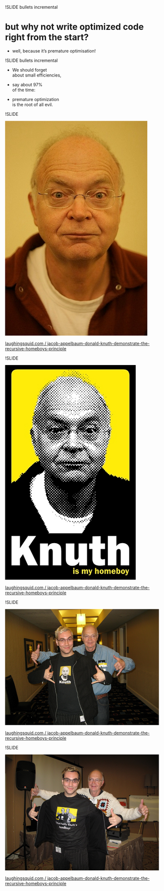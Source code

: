 !SLIDE bullets incremental

# but why not write optimized code right from the start?

* well, because it’s premature optimisation!



!SLIDE bullets incremental

* We should forget<br />about small efficiencies,

* say about 97%<br />of the time:

* premature optimization<br />is the root of all evil.



!SLIDE

![Donald Knuth](knuth.jpg)

[laughingsquid.com / jacob-appelbaum-donald-knuth-demonstrate-the-recursive-homeboys-principle](http://laughingsquid.com/jacob-appelbaum-donald-knuth-demonstrate-the-recursive-homeboys-principle)



!SLIDE

![homeboy](homeboy.jpg)

[laughingsquid.com / jacob-appelbaum-donald-knuth-demonstrate-the-recursive-homeboys-principle](http://laughingsquid.com/jacob-appelbaum-donald-knuth-demonstrate-the-recursive-homeboys-principle)



!SLIDE

![homeboy¹](homeboy-1.jpg)

[laughingsquid.com / jacob-appelbaum-donald-knuth-demonstrate-the-recursive-homeboys-principle](http://laughingsquid.com/jacob-appelbaum-donald-knuth-demonstrate-the-recursive-homeboys-principle)



!SLIDE

![homeboy²](homeboy-2.jpg)

[laughingsquid.com / jacob-appelbaum-donald-knuth-demonstrate-the-recursive-homeboys-principle](http://laughingsquid.com/jacob-appelbaum-donald-knuth-demonstrate-the-recursive-homeboys-principle)
